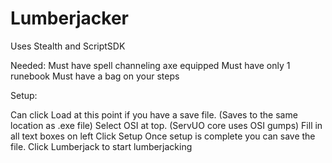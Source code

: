 # Lumberjacker
Uses Stealth and ScriptSDK


Needed: 
Must have spell channeling axe equipped
Must have only 1 runebook
Must have a bag on your steps

Setup:

Can click Load at this point if you have a save file. (Saves to the same location as .exe file)
Select OSI at top. (ServUO core uses OSI gumps)
Fill in all text boxes on left
Click Setup
Once setup is complete you can save the file. 
Click Lumberjack to start lumberjacking
